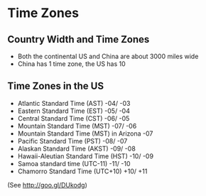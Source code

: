 # Time Zones

## Country Width and Time Zones

- Both the continental US and China are about 3000 miles wide
- China has 1 time zone, the US has 10

## Time Zones in the US

- Atlantic Standard Time (AST) -04/ -03
- Eastern Standard Time (EST) -05/ -04
- Central Standard Time (CST) -06/ -05
- Mountain Standard Time (MST) -07/ -06
- Mountain Standard Time (MST) in Arizona -07
- Pacific Standard Time (PST) -08/ -07
- Alaskan Standard Time (AKST) -09/ -08
- Hawaii-Aleutian Standard Time (HST) -10/ -09
- Samoa standard time (UTC-11) -11/ -10
- Chamorro Standard Time (UTC+10) +10/ +11
 
(See http://goo.gl/DUkodg)
